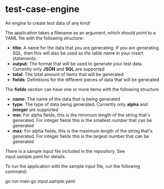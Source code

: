 # test-case-engine
An engine to create test data of any kind!

The application takes a filename as an argument, which should point to a YAML file with the following structure:

* __title__: A name for the data that you are generating. If you are generating SQL, then this will also be used as the table name in your insert statements.
* __output__: The format that will be used to generate your test data.  Currently only __JSON__ and __SQL__ are supported
* __total__: The total amount of items that will be generated
* __fields__: Definitions for the different pieces of data that will be generated

The __fields__ section can have one or more items with the following structure

* __name__: The name of the data that is being generated
* __type__: The type of data being generated.  Currently only __alpha__ and __integer__ are supported
* __min__: For alpha fields, this is the minimum length of the string that's generated.  For integer fields this is the smallest number that can be generated
* __max__: For alpha fields, this is the maximum length of the string that's generated.  For integer fields this is the largest number that can be generated

There is a sample input file included in the repository.  See input.sample.yaml for details.

To run the application with the sample input file, run the following command:

go run main.go input.sample.yaml
